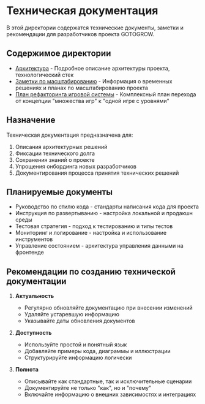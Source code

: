 # Техническая документация

В этой директории содержатся технические документы, заметки и рекомендации для разработчиков проекта GOTOGROW.

## Содержимое директории

- [Архитектура](architecture.md) - Подробное описание архитектуры проекта, технологический стек
- [Заметки по масштабированию](scale-up-notes.md) - Информация о временных решениях и планах по масштабированию проекта
- [План рефакторинга игровой системы](refactoring_plan.md) - Комплексный план перехода от концепции "множества игр" к "одной игре с уровнями"

## Назначение

Техническая документация предназначена для:
1. Описания архитектурных решений
2. Фиксации технического долга
3. Сохранения знаний о проекте
4. Упрощения онбординга новых разработчиков
5. Документирования процесса принятия технических решений

## Планируемые документы

- Руководство по стилю кода - стандарты написания кода для проекта
- Инструкция по развертыванию - настройка локальной и продакшн среды
- Тестовая стратегия - подход к тестированию и типы тестов
- Мониторинг и логирование - настройка и использование инструментов
- Управление состоянием - архитектура управления данными на фронтенде

## Рекомендации по созданию технической документации

1. **Актуальность**
   - Регулярно обновляйте документацию при внесении изменений
   - Удаляйте устаревшую информацию
   - Указывайте даты обновления документов

2. **Доступность**
   - Используйте простой и понятный язык
   - Добавляйте примеры кода, диаграммы и иллюстрации
   - Структурируйте информацию логически

3. **Полнота**
   - Описывайте как стандартные, так и исключительные сценарии
   - Документируйте не только "как", но и "почему"
   - Включайте информацию о внешних зависимостях и интеграциях 